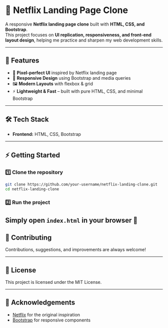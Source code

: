 # 🎥 Netflix Landing Page Clone

A responsive **Netflix landing page clone** built with **HTML, CSS, and Bootstrap**.  
This project focuses on **UI replication, responsiveness, and front-end layout design**, helping me practice and sharpen my web development skills.  

---

## 🚀 Features
- 🎨 **Pixel-perfect UI** inspired by Netflix landing page  
- 📱 **Responsive Design** using Bootstrap and media queries  
- 🖼 **Modern Layouts** with flexbox & grid  
- ⚡ **Lightweight & Fast** – built with pure HTML, CSS, and minimal Bootstrap  

---

## 🛠 Tech Stack
- **Frontend:** HTML, CSS, Bootstrap  

---

## ⚡ Getting Started

### 1️⃣ Clone the repository
```bash
git clone https://github.com/your-username/netflix-landing-clone.git
cd netflix-landing-clone
````

### 2️⃣ Run the project

Simply open `index.html` in your browser 🎉
---

## 🤝 Contributing

Contributions, suggestions, and improvements are always welcome!

---

## 📜 License

This project is licensed under the MIT License.

---

## 🙌 Acknowledgements

* [Netflix](https://www.netflix.com/) for the original inspiration
* [Bootstrap](https://getbootstrap.com/) for responsive components

 
